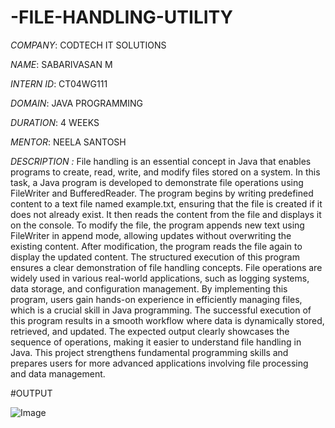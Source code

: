 # -FILE-HANDLING-UTILITY

*COMPANY*: CODTECH IT SOLUTIONS

*NAME*: SABARIVASAN M

*INTERN ID*: CT04WG111

*DOMAIN*: JAVA PROGRAMMING

*DURATION*: 4 WEEKS

*MENTOR*: NEELA SANTOSH

*DESCRIPTION :*
File handling is an essential concept in Java that enables programs to create, read, write, and modify files stored on a system. In this task, a Java program is developed to demonstrate file operations using FileWriter and BufferedReader. The program begins by writing predefined content to a text file named example.txt, ensuring that the file is created if it does not already exist. It then reads the content from the file and displays it on the console. To modify the file, the program appends new text using FileWriter in append mode, allowing updates without overwriting the existing content. After modification, the program reads the file again to display the updated content. The structured execution of this program ensures a clear demonstration of file handling concepts. File operations are widely used in various real-world applications, such as logging systems, data storage, and configuration management. By implementing this program, users gain hands-on experience in efficiently managing files, which is a crucial skill in Java programming. The successful execution of this program results in a smooth workflow where data is dynamically stored, retrieved, and updated. The expected output clearly showcases the sequence of operations, making it easier to understand file handling in Java. This project strengthens fundamental programming skills and prepares users for more advanced applications involving file processing and data management.

#OUTPUT

![Image](https://github.com/user-attachments/assets/92582cd6-e27b-462f-834e-9b1d4ffe1d57)
